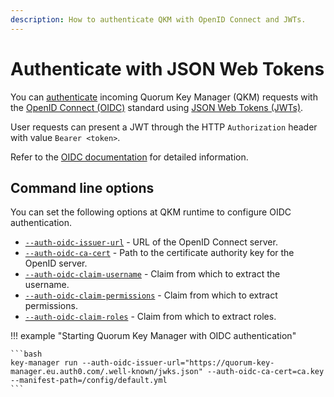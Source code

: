 ```yaml
---
description: How to authenticate QKM with OpenID Connect and JWTs.
---
```


# Authenticate with JSON Web Tokens

You can [authenticate](../../Concepts/Auth.md#authentication) incoming Quorum Key Manager (QKM) requests with the
[OpenID Connect (OIDC)](https://openid.net/connect/) standard using [JSON Web Tokens (JWTs)](https://jwt.io/).

User requests can present a JWT through the HTTP `Authorization` header with value `Bearer <token>`.

Refer to the [OIDC documentation](https://openid.net/specs/openid-connect-core-1_0.html) for detailed information.

## Command line options

You can set the following options at QKM runtime to configure OIDC authentication.

- [`--auth-oidc-issuer-url`](../../Reference/CLI-Syntax.md#auth-oidc-issuer-url) - URL of the OpenID Connect server.
- [`--auth-oidc-ca-cert`](../../Reference/CLI-Syntax.md#auth-oidc-ca-cert) - Path to the certificate authority key for the OpenID server.
- [`--auth-oidc-claim-username`](../../Reference/CLI-Syntax.md#auth-oidc-claim-username) - Claim from which to extract the username.
- [`--auth-oidc-claim-permissions`](../../Reference/CLI-Syntax.md#auth-oidc-claim-permissions) - Claim from which to extract permissions.
- [`--auth-oidc-claim-roles`](../../Reference/CLI-Syntax.md#auth-oidc-claim-roles) - Claim from which to extract roles.

!!! example "Starting Quorum Key Manager with OIDC authentication"

    ```bash
    key-manager run --auth-oidc-issuer-url="https://quorum-key-manager.eu.auth0.com/.well-known/jwks.json" --auth-oidc-ca-cert=ca.key --manifest-path=/config/default.yml
    ```
